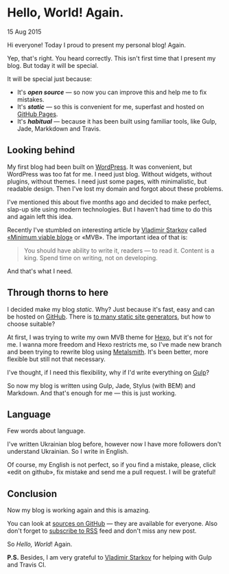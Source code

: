 # Hello, World! Again.

15 Aug 2015

Hi everyone! Today I proud to present my personal blog! Again.

Yep, that's right. You heard correctly. This isn't first time that I present my blog. But today it will be special.

<!-- more -->

It will be special just because:

* It's **_open source_** — so now you can improve this and help me to fix mistakes.
* It's **_static_** — so this is convenient for me, superfast and hosted on [GitHub Pages][gh-pages].
* It's **_habitual_** — because it has been built using familiar tools, like Gulp, Jade, Markkdown and Travis.

## Looking behind

My first blog had been built on [WordPress][wordpress]. It was convenient, but WordPress was too fat for me. I need just blog. Without widgets, without plugins, without themes. I need just some pages, with minimalistic, but readable design. Then I've lost my domain and forgot about these problems.

I've mentioned this about five months ago and decided to make perfect, slap-up site using modern technologies. But I haven't had time to do this and again left this idea.

Recently I've stumbled on interesting article by [Vladimir Starkov][starkov] called [«Minimum viable blog»][mvb] or «MVB». The important idea of that is:

> You should have ability to write it, readers — to read it. Content is a king. Spend time on writing, not on developing.

And that's what I need.

## Through thorns to here

I decided make my blog _static_. Why? Just because it's fast, easy and can be hosted on [GitHub][gh-pages]. There is [to many static site generators][staticgen], but how to choose suitable?

At first, I was trying to write my own MVB theme for [Hexo][hexo], but it's not for me. I wanna more freedom and Hexo restricts me, so I've made new branch and been trying to rewrite blog using [Metalsmith][metalsmith]. It's been better, more flexible but still not that necessary.

I've thought, if I need this flexibility, why if I'd write everything on [Gulp][gulp]?

So now my blog is written using Gulp, Jade, Stylus (with BEM) and Markdown. And that's enough for me — this is just working.

## Language

Few words about language.

I've written Ukrainian blog before, however now I have more followers don't understand Ukrainian. So I write in English.

Of course, my English is not perfect, so if you find a mistake, please, click «edit on github», fix mistake and send me a pull request. I will be grateful!

## Conclusion

Now my blog is working again and this is amazing.

You can look at [sources on GitHub][repo] — they are available for everyone. Also don't forget to [subscribe to RSS][feed] feed and don't miss any new post.

So _Hello, World_! Again.

**P.S.** Besides, I am very grateful to [Vladimir Starkov][starkov] for helping with Gulp and Travis CI.

[gh-pages]: https://pages.github.com/
[wordpress]: https://wordpress.org/
[starkov]: https://iamstarkov.com/
[mvb]: https://iamstarkov.com/mvb/
[staticgen]: https://www.staticgen.com/
[hexo]: https://hexo.io/
[metalsmith]: http://www.metalsmith.io/
[gulp]: http://gulpjs.com/
[repo]: https://github.com/denysdovhan/denysdovhan.github.io
[feed]: /rss.xml
